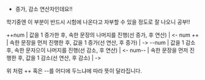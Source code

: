 


* 증가, 감소 연산자인데요!!

학기중엔 이 부분이 반드시 시험에 나온다고 자부할 수 있을 정도로 잘 나오니 공부!!

++num   |    값을 1 증가한 후, 속한 문장의 나머지를 진행(선 증가, 후 연산)   |  <-
num ++   |   속한 문장을 먼저 진행한 후, 값을 1 증가(선 연산, 후 증가)       |  ->
--num   |   값을 1 감소 후, 속한 문자으이 나머지를 진행(선 감소, 후 연산)    | <-
num--   |   속한 문장을 먼저 진행한 후, 값을 1 감소(선 연산, 후 감소)        | ->

위 처럼 ++ 혹은 --를 어디에 두느냐에 따라 뜻이 달라집니다.